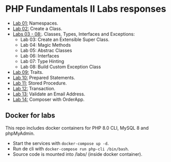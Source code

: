 # PHP Fundamentals II Labs responses

- [Lab 01:](/01-Namespace/README.md) Namespaces.
- [Lab 02:](/02-Create_a_Class/) Create a Class.
- [Labs 03 - 08:](/03-Create_an_Extensible_Super_Class/). Classes, Types, Interfaces and Exceptions:
  - Lab 03: Create an Extensible Super Class.
  - Lab 04: Magic Methods
  - Lab 05: Abstrac Classes
  - Lab 06: Interfaces
  - Lab 07: Type Hinting
  - Lab 08: Build Custom Exception Class
- [Lab 09:](/09-Traits/) Traits.
- [Lab 10:](/10-Prepared-Statements/)  Prepared Statements.
- [Lab 11:](/11-Stored_Procedure/) Stored Procedure.
- [Lab 12:](/12-Transaction/)  Transaction.
- [Lab 13:](/13-Validate_an_Email_Address/) Validate an Email Address.
- [Lab 14:](/14-Composer_with_OrderApp/REAME.md) Composer with OrderApp.

## Docker for labs

This repo includes docker containers for PHP 8.0 CLI, MySQL 8 and phpMyAdmin.

- Start the services with ```docker-compose up -d```.
- Run de cli with ```docker-compose run php-cli /bin/bash```.
- Source code is mounted into /labs/ (inside docker container).
